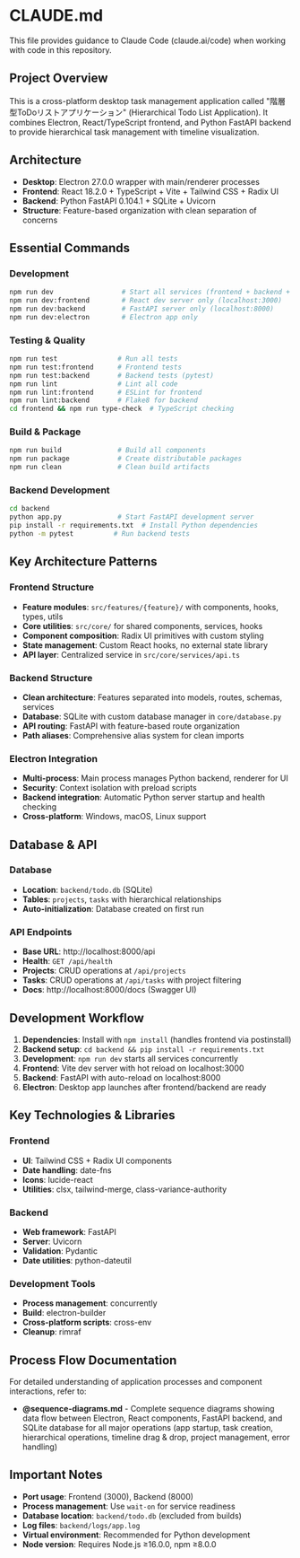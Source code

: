 # CLAUDE.md

This file provides guidance to Claude Code (claude.ai/code) when working with code in this repository.

## Project Overview

This is a cross-platform desktop task management application called "階層型ToDoリストアプリケーション" (Hierarchical Todo List Application). It combines Electron, React/TypeScript frontend, and Python FastAPI backend to provide hierarchical task management with timeline visualization.

## Architecture

- **Desktop**: Electron 27.0.0 wrapper with main/renderer processes
- **Frontend**: React 18.2.0 + TypeScript + Vite + Tailwind CSS + Radix UI
- **Backend**: Python FastAPI 0.104.1 + SQLite + Uvicorn
- **Structure**: Feature-based organization with clean separation of concerns

## Essential Commands

### Development
```bash
npm run dev                 # Start all services (frontend + backend + electron)
npm run dev:frontend        # React dev server only (localhost:3000)
npm run dev:backend         # FastAPI server only (localhost:8000)
npm run dev:electron        # Electron app only
```

### Testing & Quality
```bash
npm run test               # Run all tests
npm run test:frontend      # Frontend tests
npm run test:backend       # Backend tests (pytest)
npm run lint               # Lint all code
npm run lint:frontend      # ESLint for frontend
npm run lint:backend       # Flake8 for backend
cd frontend && npm run type-check  # TypeScript checking
```

### Build & Package
```bash
npm run build              # Build all components
npm run package            # Create distributable packages
npm run clean              # Clean build artifacts
```

### Backend Development
```bash
cd backend
python app.py              # Start FastAPI development server
pip install -r requirements.txt  # Install Python dependencies
python -m pytest          # Run backend tests
```

## Key Architecture Patterns

### Frontend Structure
- **Feature modules**: `src/features/{feature}/` with components, hooks, types, utils
- **Core utilities**: `src/core/` for shared components, services, hooks
- **Component composition**: Radix UI primitives with custom styling
- **State management**: Custom React hooks, no external state library
- **API layer**: Centralized service in `src/core/services/api.ts`

### Backend Structure
- **Clean architecture**: Features separated into models, routes, schemas, services
- **Database**: SQLite with custom database manager in `core/database.py`
- **API routing**: FastAPI with feature-based route organization
- **Path aliases**: Comprehensive alias system for clean imports

### Electron Integration
- **Multi-process**: Main process manages Python backend, renderer for UI
- **Security**: Context isolation with preload scripts
- **Backend integration**: Automatic Python server startup and health checking
- **Cross-platform**: Windows, macOS, Linux support

## Database & API

### Database
- **Location**: `backend/todo.db` (SQLite)
- **Tables**: `projects`, `tasks` with hierarchical relationships
- **Auto-initialization**: Database created on first run

### API Endpoints
- **Base URL**: http://localhost:8000/api
- **Health**: `GET /api/health`
- **Projects**: CRUD operations at `/api/projects`
- **Tasks**: CRUD operations at `/api/tasks` with project filtering
- **Docs**: http://localhost:8000/docs (Swagger UI)

## Development Workflow

1. **Dependencies**: Install with `npm install` (handles frontend via postinstall)
2. **Backend setup**: `cd backend && pip install -r requirements.txt`
3. **Development**: `npm run dev` starts all services concurrently
4. **Frontend**: Vite dev server with hot reload on localhost:3000
5. **Backend**: FastAPI with auto-reload on localhost:8000
6. **Electron**: Desktop app launches after frontend/backend are ready

## Key Technologies & Libraries

### Frontend
- **UI**: Tailwind CSS + Radix UI components
- **Date handling**: date-fns
- **Icons**: lucide-react
- **Utilities**: clsx, tailwind-merge, class-variance-authority

### Backend
- **Web framework**: FastAPI
- **Server**: Uvicorn
- **Validation**: Pydantic
- **Date utilities**: python-dateutil

### Development Tools
- **Process management**: concurrently
- **Build**: electron-builder
- **Cross-platform scripts**: cross-env
- **Cleanup**: rimraf

## Process Flow Documentation

For detailed understanding of application processes and component interactions, refer to:
- **@sequence-diagrams.md** - Complete sequence diagrams showing data flow between Electron, React components, FastAPI backend, and SQLite database for all major operations (app startup, task creation, hierarchical operations, timeline drag & drop, project management, error handling)

## Important Notes

- **Port usage**: Frontend (3000), Backend (8000)
- **Process management**: Use `wait-on` for service readiness
- **Database location**: `backend/todo.db` (excluded from builds)
- **Log files**: `backend/logs/app.log`
- **Virtual environment**: Recommended for Python development
- **Node version**: Requires Node.js ≥16.0.0, npm ≥8.0.0